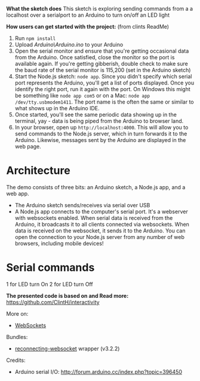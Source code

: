


**What the sketch does**
This sketch is exploring sending commands from a a localhost over a serialport to an Arduino to turn on/off an LED light


**How users can get started with the project:**
(from clints ReadMe)
1. Run `npm install`
2. Upload _Arduino\Arduino.ino_ to your Arduino
3. Open the serial monitor and ensure that you're getting occasional data from the Arduino. Once satisfied, close the monitor so the port is available again. If you're getting gibberish, double check to make sure the baud rate of the serial monitor is 115,200 (set in the Arduino sketch)
4. Start the Node.js sketch: `node app`. Since you didn't specify which serial port represents the Arduino, you'll get a list of ports displayed. Once you identify the right port, run it again with the port. On Windows this might be something like `node app com5` or on a Mac: `node app /dev/tty.usbmodem1411`. The port name is the often the same or similar to what shows up in the Arduino IDE.
5. Once started, you'll see the same periodic data showing up in the terminal, yay - data is being piped from the Arduino to browser land.
6. In your browser, open up `http://localhost:4000`. This will allow you to send commands to the Node.js server, which in turn forwards it to the Arduino. Likewise, messages sent by the Arduino are displayed in the web page.


# Architecture

The demo consists of three bits: an Arduino sketch, a Node.js app, and a web app.

- The Arduino sketch sends/receives via serial over USB
- A Node.js app connects to the computer's serial port. It's a webserver with websockets enabled. When serial data is received from the Arduino, it broadcasts it to all clients connected via websockets. When data is received on the websocket, it sends it to the Arduino. You can open the connection to your Node.js server from any number of web browsers, including mobile devices!


# Serial commands
1 for LED turn On
2 for LED turn Off


**The presented code is based on and Read more:**
https://github.com/ClintH/interactivity

More on:

- [WebSockets](https://developer.mozilla.org/en-US/docs/Web/API/WebSockets_API/Writing_WebSocket_client_applications)

Bundles:

- [reconnecting-websocket](https://github.com/pladaria/reconnecting-websocket) wrapper (v3.2.2)

Credits:

- Arduino serial I/O: http://forum.arduino.cc/index.php?topic=396450



